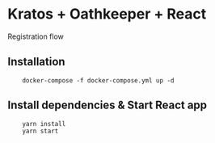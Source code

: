 # Kratos + Oathkeeper + React

Registration flow

## Installation

```
    docker-compose -f docker-compose.yml up -d
```

## Install dependencies & Start React app

```
    yarn install
    yarn start
```
